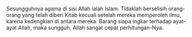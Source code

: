 Sesungguhnya agama di sisi Allah ialah Islam. Tidaklah berselisih orang-orang yang
telah diberi Kitab kecuali setelah mereka memperoleh ilmu, karena kedengkian di
antara mereka. Barang siapa ingkar terhadap ayat-ayat Allah, maka sungguh, Allah
sangat cepat perhitungan-Nya.